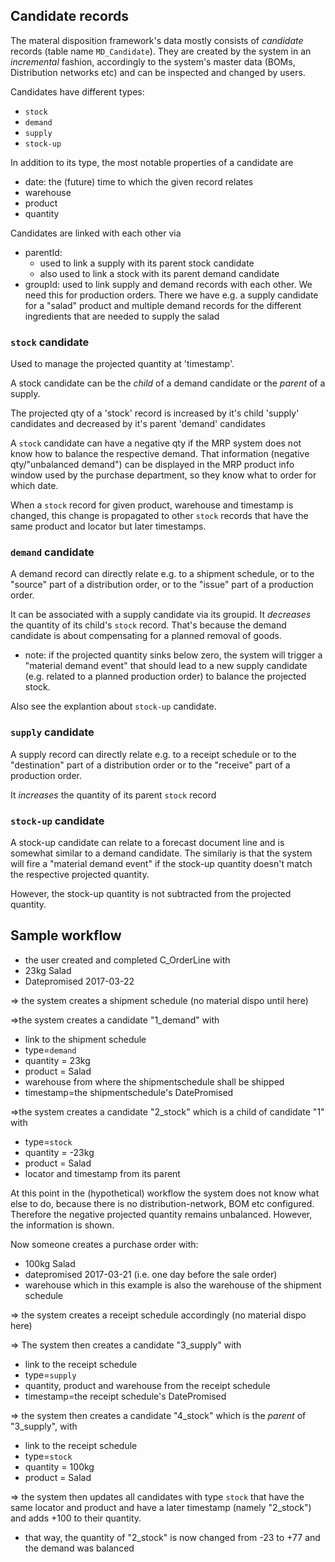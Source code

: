 
## Candidate records
  
The materal disposition framework's data mostly consists of *candidate* records (table name `MD_Candidate`). 
They are created by the system in an *incremental* fashion, accordingly to the system's master data (BOMs, Distribution networks etc) and can be inspected and changed by users.


Candidates have different types:
* `stock`
* `demand`
* `supply`
* `stock-up`

In addition to its type, the most notable properties of a candidate are
* date: the (future) time to which the given record relates
* warehouse
* product
* quantity


Candidates are linked with each other via
* parentId: 
  * used to link a supply with its parent stock candidate
  * also used to link a stock with its parent demand candidate
* groupId: used to link supply and demand records with each other. We need this for production orders. There we have e.g. a supply candidate for a "salad" product and multiple demand records for the different ingredients that are needed to supply the salad 
	
	
### `stock` candidate	

Used to manage the projected quantity at 'timestamp'.

A stock candidate can be the *child* of a demand candidate or the *parent* of a supply.

The projected qty of a 'stock' record is increased by it's child 'supply' candidates and decreased by it's parent 'demand' candidates

A `stock` candidate can have a negative qty if the MRP system does not know how to balance the respective demand. That information (negative qty/"unbalanced demand") can be displayed in the MRP product info window used by the purchase department, so they know what to order for which date.

When a `stock` record for given product, warehouse and timestamp is changed, this change is propagated to other `stock` records that have the same product and locator but later timestamps.
 
 
### `demand` candidate

A demand record can directly relate e.g. to a shipment schedule, or to the "source" part of a distribution order, or to the "issue" part of a production order.

It can be associated with a supply candidate via its groupid.
It *decreases* the quantity of its child's `stock` record. That's because the demand candidate is about compensating for a planned removal of goods.

* note: if the projected quantity sinks below zero, the system will trigger a "material demand event" that should lead to a new supply candidate (e.g. related to a planned production order) to balance the projected stock.


Also see the explantion about `stock-up` candidate.

### `supply` candidate

A supply record can directly relate e.g. to a receipt schedule or to the "destination" part of a distribution order or to the "receive" part of a production order.

It *increases* the quantity of its parent `stock` record

### `stock-up` candidate

A stock-up candidate can relate to a forecast document line and is somewhat similar to a demand candidate.
The similariy is that the system will fire a "material demand event" if the stock-up quantity doesn't match the respective projected quantity.

However, the stock-up quantity is not subtracted from the projected quantity.


## Sample workflow


* the user created and completed C_OrderLine with
 * 23kg Salad
 * Datepromised 2017-03-22

=> the system creates a shipment schedule (no material dispo until here)

=>the system creates a candidate "1_demand" with
* link to the shipment schedule
* type=`demand`
* quantity = 23kg 
* product = Salad
* warehouse from where the shipmentschedule shall be shipped
* timestamp=the shipmentschedule's DatePromised

=>the system creates a candidate "2_stock" which is a child of candidate "1" with 
* type=`stock`
* quantity = -23kg 
* product = Salad
* locator and timestamp from its parent

At this point in the (hypothetical) workflow the system does not know what else to do, because there is no distribution-network, BOM etc configured.
Therefore the negative projected quantity remains unbalanced. However, the information is shown.
 
Now someone creates a purchase order with: 
* 100kg Salad
* datepromised 2017-03-21 (i.e. one day before the sale order)
* warehouse which in this example is also the warehouse of the shipment schedule

=> the system creates a receipt schedule accordingly (no material dispo here)
 
=> The system then creates a candidate "3_supply" with
* link to the receipt schedule
* type=`supply`
* quantity, product and warehouse from the receipt schedule
* timestamp=the receipt schedule's DatePromised

=> the system then creates a candidate "4_stock" which is the *parent* of "3_supply", with
* link to the receipt schedule
* type=`stock`
* quantity = 100kg 
* product = Salad

=> the system then updates all candidates with type `stock` that have the same locator and product and have a later timestamp (namely "2_stock") and adds +100 to their quantity.
* that way, the quantity of "2_stock" is now changed from -23 to +77 and the demand was balanced
